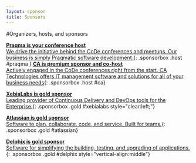 ```yaml
---
layout: sponsor
title: Sponsors
---
```

#Organizers, hosts, and sponsors


[__Praqma is your conference host__<br/>We drive the initiative behind the CoDe conferences and meetups. Our business is simply Praqmatic  software development.]({{site.root}}/sponsors/praqma.html){: .sponsorbox  .host #praqma }
[__CA is premium sponsor and co-host__<br/>Actively engaged in the CoDe conferences right from the start. CA Technologies offers IT management software and solutions for all of your business needs]({{site.root}}/sponsors/ca.html){: .sponsorbox .host #ca}

[__XebiaLabs is gold sponsor__<br/>Leading provider of Continuous Delivery and DevOps tools for the Enterprise.]({{site.root}}/sponsors/xebialabs.html){: .sponsorbox .gold #xebialabs style="clear:left;"}

[__Atlassian is gold sponsor__<br/>Software to plan, collaborate, code, and service. Built for teams.]({{site.root}}/sponsors/atlassian.html){: .sponsorbox .gold #atlassian}

[__Delphix is gold sponsor__<br/>Software for simplifying the building, testing, and upgrading of applications.]({{site.root}}/sponsors/delphix.html){: .sponsorbox .gold #delphix style="vertical-align:middle"}


<div style="clear:both;">&nbsp;</div>
